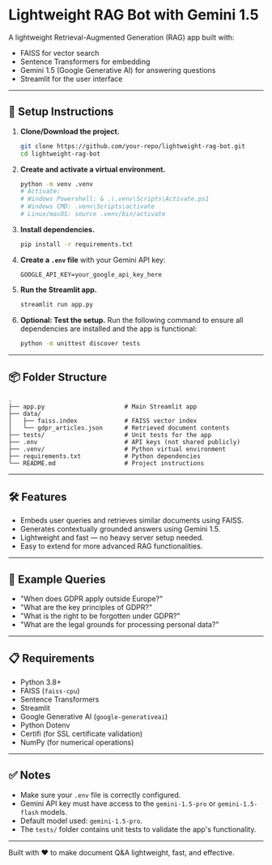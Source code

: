 # Lightweight RAG Bot with Gemini 1.5

A lightweight Retrieval-Augmented Generation (RAG) app built with:
- FAISS for vector search
- Sentence Transformers for embedding
- Gemini 1.5 (Google Generative AI) for answering questions
- Streamlit for the user interface

---

## 🚀 Setup Instructions

1. **Clone/Download the project.**
   ```bash
   git clone https://github.com/your-repo/lightweight-rag-bot.git
   cd lightweight-rag-bot
   ```

2. **Create and activate a virtual environment.**
   ```bash
   python -m venv .venv
   # Activate:
   # Windows Powershell: & .\.venv\Scripts\Activate.ps1
   # Windows CMD: .venv\Scripts\activate
   # Linux/macOS: source .venv/bin/activate
   ```

3. **Install dependencies.**
   ```bash
   pip install -r requirements.txt
   ```

4. **Create a `.env` file** with your Gemini API key:
   ```env
   GOOGLE_API_KEY=your_google_api_key_here
   ```

5. **Run the Streamlit app.**
   ```bash
   streamlit run app.py
   ```

6. **Optional: Test the setup.**
   Run the following command to ensure all dependencies are installed and the app is functional:
   ```bash
   python -m unittest discover tests
   ```

---

## 📦 Folder Structure

```text
.
├── app.py                      # Main Streamlit app
├── data/
│   ├── faiss.index             # FAISS vector index
│   └── gdpr_articles.json      # Retrieved document contents
├── tests/                      # Unit tests for the app
├── .env                        # API keys (not shared publicly)
├── .venv/                      # Python virtual environment
├── requirements.txt            # Python dependencies
└── README.md                   # Project instructions
```

---

## 🛠 Features

- Embeds user queries and retrieves similar documents using FAISS.
- Generates contextually grounded answers using Gemini 1.5.
- Lightweight and fast — no heavy server setup needed.
- Easy to extend for more advanced RAG functionalities.

---

## 🧪 Example Queries

- "When does GDPR apply outside Europe?"
- "What are the key principles of GDPR?"
- "What is the right to be forgotten under GDPR?"
- "What are the legal grounds for processing personal data?"

---

## 📋 Requirements

- Python 3.8+
- FAISS (`faiss-cpu`)
- Sentence Transformers
- Streamlit
- Google Generative AI (`google-generativeai`)
- Python Dotenv
- Certifi (for SSL certificate validation)
- NumPy (for numerical operations)

---

## ✅ Notes

- Make sure your `.env` file is correctly configured.
- Gemini API key must have access to the `gemini-1.5-pro` or `gemini-1.5-flash` models.
- Default model used: `gemini-1.5-pro`.
- The `tests/` folder contains unit tests to validate the app's functionality.

---

Built with ❤️ to make document Q&A lightweight, fast, and effective.
